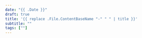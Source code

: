 ```yaml
---
date: "{{ .Date }}"
draft: true
title: '{{ replace .File.ContentBaseName "-" " " | title }}'
subtitle: ""
tags: [""]
---
```

